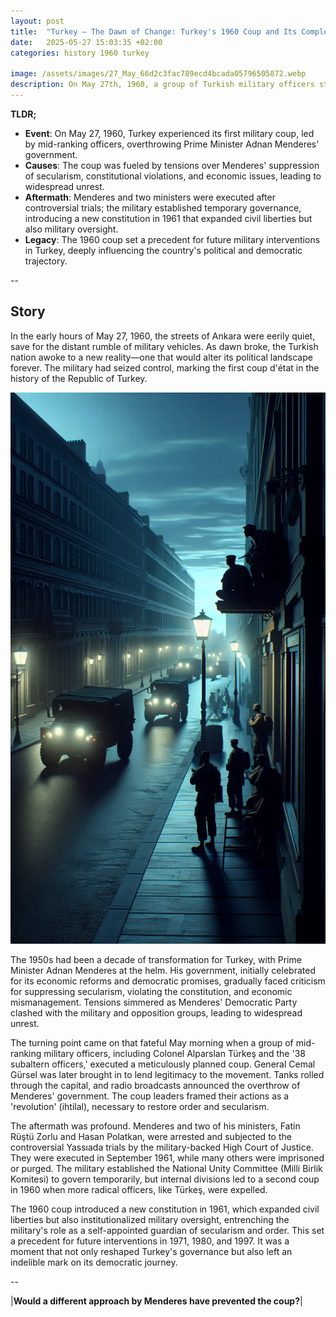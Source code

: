 ```yaml
---
layout: post
title:  "Turkey – The Dawn of Change: Turkey's 1960 Coup and Its Complex Legacy"
date:   2025-05-27 15:03:35 +02:00
categories: history 1960 turkey

image: /assets/images/27_May_66d2c3fac789ecd4bcada05796505872.webp
description: On May 27th, 1960, a group of Turkish military officers staged a coup d'état, overthrowing the government of Prime Minister Adnan Menderes. This marked the first military coup in the history of the Republic of Turkey, leading to significant political changes in the country.
---
```


**TLDR;**
- **Event**: On May 27, 1960, Turkey experienced its first military coup, led by mid-ranking officers, overthrowing Prime Minister Adnan Menderes' government.
- **Causes**: The coup was fueled by tensions over Menderes' suppression of secularism, constitutional violations, and economic issues, leading to widespread unrest.
- **Aftermath**: Menderes and two ministers were executed after controversial trials; the military established temporary governance, introducing a new constitution in 1961 that expanded civil liberties but also military oversight.
- **Legacy**: The 1960 coup set a precedent for future military interventions in Turkey, deeply influencing the country's political and democratic trajectory.

--


## Story
In the early hours of May 27, 1960, the streets of Ankara were eerily quiet, save for the distant rumble of military vehicles. As dawn broke, the Turkish nation awoke to a new reality—one that would alter its political landscape forever. The military had seized control, marking the first coup d'état in the history of the Republic of Turkey.

![Image](/assets/images/27_May_66d2c3fac789ecd4bcada05796505872.webp)

The 1950s had been a decade of transformation for Turkey, with Prime Minister Adnan Menderes at the helm. His government, initially celebrated for its economic reforms and democratic promises, gradually faced criticism for suppressing secularism, violating the constitution, and economic mismanagement. Tensions simmered as Menderes' Democratic Party clashed with the military and opposition groups, leading to widespread unrest.

The turning point came on that fateful May morning when a group of mid-ranking military officers, including Colonel Alparslan Türkeş and the '38 subaltern officers,' executed a meticulously planned coup. General Cemal Gürsel was later brought in to lend legitimacy to the movement. Tanks rolled through the capital, and radio broadcasts announced the overthrow of Menderes' government. The coup leaders framed their actions as a 'revolution' (ihtilal), necessary to restore order and secularism.

The aftermath was profound. Menderes and two of his ministers, Fatin Rüştü Zorlu and Hasan Polatkan, were arrested and subjected to the controversial Yassıada trials by the military-backed High Court of Justice. They were executed in September 1961, while many others were imprisoned or purged. The military established the National Unity Committee (Milli Birlik Komitesi) to govern temporarily, but internal divisions led to a second coup in 1960 when more radical officers, like Türkeş, were expelled.

The 1960 coup introduced a new constitution in 1961, which expanded civil liberties but also institutionalized military oversight, entrenching the military's role as a self-appointed guardian of secularism and order. This set a precedent for future interventions in 1971, 1980, and 1997. It was a moment that not only reshaped Turkey's governance but also left an indelible mark on its democratic journey.


--

|**Would a different approach by Menderes have prevented the coup?**|

